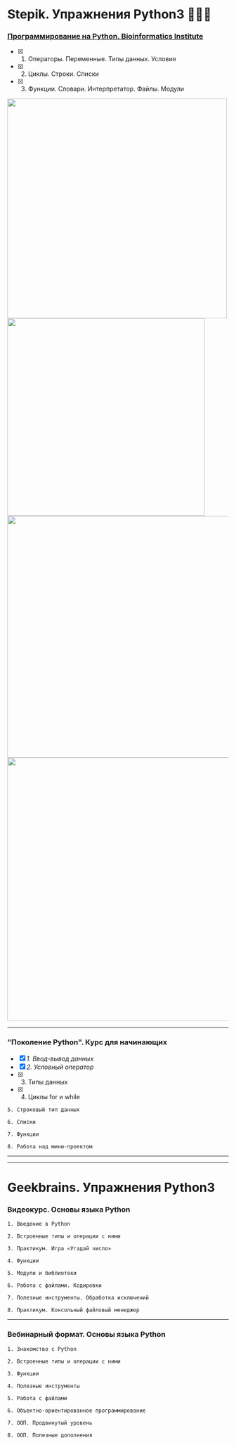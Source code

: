 # Stepik. Упражнения Python3 👩🏽‍💻


### [Программирование на Python. Bioinformatics Institute](https://stepik.org/course/67/info)
- [x] 1. Операторы. Переменные. Типы данных. Условия
- [x] 2. Циклы. Строки. Списки
- [x] 3. Функции. Словари. Интерпретатор. Файлы. Модули

<img src="https://github.com/Christinayar/Python_Basics/blob/master/stepik-certificate-bioinformatics.jpg" width="500">
<img src="https://github.com/Christinayar/Python_Basics/blob/master/stepik-certificate-bioinformatics.jpg" width="450">
<img src="https://github.com/Christinayar/Python_Basics/blob/master/stepik-certificate-bioinformatics.jpg" width="550">
<img src="https://github.com/Christinayar/Python_Basics/blob/master/stepik-certificate-bioinformatics.jpg" width="600">



***
### "Поколение Python". Курс для начинающих
- [x] *1. Ввод-вывод данных*
- [x] *2. Условный оператор*
- [x] 3. Типы данных
- [x] 4. Циклы for и while

`5. Строковый тип данных`

`6. Списки`

`7. Функции`

`8. Работа над мини-проектом`
***
***
# Geekbrains. Упражнения Python3 

### Видеокурс. Основы языка Python
`1. Введение в Python`

`2. Встроенные типы и операции с ними`

`3. Практикум. Игра «Угадай число»`

`4. Функции`

`5. Модули и библиотеки`

`6. Работа с файлами. Кодировки`

`7. Полезные инструменты. Обработка исключений`

`8. Практикум. Консольный файловый менеджер`
***
### Вебинарный формат. Основы языка Python
`1. Знакомство с Python`

`2. Встроенные типы и операции с ними`

`3. Функции`

`4. Полезные инструменты`

`5. Работа с файлами`

`6. Объектно-ориентированное программирование`

`7. ООП. Продвинутый уровень`

`8. ООП. Полезные дополнения`
